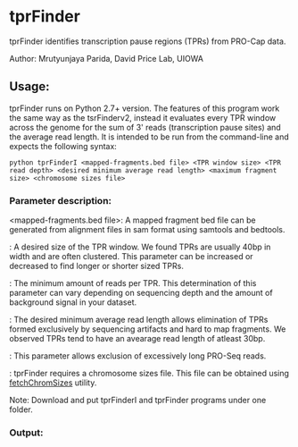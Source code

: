 # tprFinder
tprFinder identifies transcription pause regions (TPRs) from PRO-Cap data.

Author: Mrutyunjaya Parida, David Price Lab, UIOWA

## Usage:
tprFinder runs on Python 2.7+ version. The features of this program work the same way as the tsrFinderv2, instead it evaluates every TPR window across the genome for the sum of 3' reads (transcription pause sites) and the average read length. It is intended to be run from the command-line and expects the following syntax:

```
python tprFinderI <mapped-fragments.bed file> <TPR window size> <TPR read depth> <desired minimum average read length> <maximum fragment size> <chromosome sizes file>
```

### Parameter description:

<mapped-fragments.bed file>: A mapped fragment bed file can be generated from alignment files in sam format using samtools and bedtools.

<TPR window size>: A desired size of the TPR window. We found TPRs are usually 40bp in width and are often clustered. This parameter can be increased or decreased to find longer or shorter sized TPRs.

<TPR read depth>: The minimum amount of reads per TPR. This determination of this parameter can vary depending on sequencing depth and the amount of background signal in your dataset.

<desired minimum average read length>: The desired minimum average read length allows elimination of TPRs formed exclusively by sequencing artifacts and hard to map fragments. We observed TPRs tend to have an avearage read length of atleast 30bp.

<maximum fragment size>: This parameter allows exclusion of excessively long PRO-Seq reads. 

<chromosome sizes file>: tprFinder requires a chromosome sizes file. This file can be obtained using [fetchChromSizes](http://hgdownload.soe.ucsc.edu/admin/exe/linux.x86_64/) utility.


Note: Download and put tprFinderI and tprFinder programs under one folder.

### Output:

